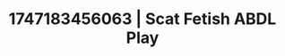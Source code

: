 ---
categories:
- Bedroom eyes
- Flushed cheeks
- Erotic focus
- Hair pulling
- Safe for work
image: /assets/images/1747183456063.jpg
layout: post
seo:
  description: Featured content with exclusive Scat Fetish, ABDL Play. HD images available.
  keywords: Scat Fetish, ABDL Play
  og_image: /assets/images/1747183456063.jpg
  schema_type: VisualArtwork
tags:
- '#1747183456063'
- ABDL Play
- Scat Fetish
title: 1747183456063 | Scat Fetish ABDL Play
---
